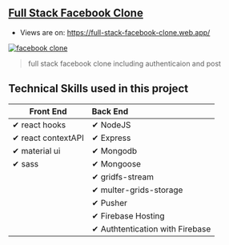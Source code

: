 ## [Full Stack Facebook Clone](https://full-stack-facebook-clone.web.app/)
- Views are on: https://full-stack-facebook-clone.web.app/ <br/> 

[![facebook clone](https://firebasestorage.googleapis.com/v0/b/github-c5c88.appspot.com/o/appScreenshot%2Ffacebook-clone.png?alt=media&token=691dfebc-1fc9-4530-8fef-acfcbec74272)](https://full-stack-facebook-clone.web.app/)
> full stack facebook clone including authenticaion and post
## Technical Skills used in this project

| Front End              | Back End |
| ------------------------ | :----------------------------------------------------------- |
| ✔ react hooks                                    |✔ NodeJS 
| ✔ react contextAPI                               |✔ Express
| ✔ material ui                                    |✔ Mongodb
| ✔ sass                                           |✔ Mongoose
|                                                  | ✔ gridfs-stream
|                                                  | ✔ multer-grids-storage
|                                                  | ✔ Pusher
|                                                  | ✔ Firebase Hosting
|                                                  | ✔ Authtentication with Firebase                                                                               
